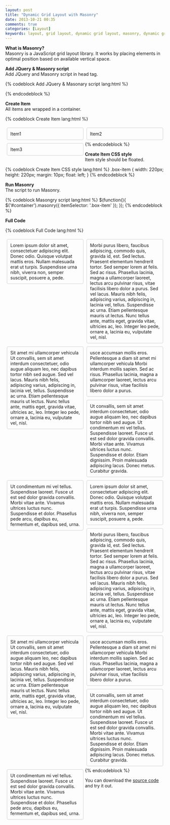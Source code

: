 ```yaml
---
layout: post
title: "Dynamic Grid Layout with Masonry"
date: 2013-10-21 00:35
comments: true
categories: [Layout]
keywords: layout, grid layout, dynamic grid layout, masonry, dynamic grid layout with masonry
---
```


<p>
  <strong>What is Masonry?</strong><br/>
  Masonry is a JavaScript grid layout library. It works by placing elements in optimal position based on available vertical space.
</p>

<p>
  <strong>Add JQuery & Masonry script</strong><br/>
  Add JQuery and Masonry script in head tag.
</p>

{% codeblock Add JQuery & Masonary script lang:html %}
<script type="text/javascript" src="jquery-1.9.1.js"></script>
<script type="text/javascript" src="masonry.pkgd.js"></script>
{% endcodeblock %}

<p>
  <strong>Create Item</strong><br/>
  All items are wrapped in a container.
</p>

{% codeblock Create Item lang:html %}
<div id="container">
  <div class="box-item">Item1</div>
  <div class="box-item">Item2</div>
  <div class="box-item">Item3</div>
</div>
{% endcodeblock %}

<p>
  <strong>Create Item CSS style</strong><br/>
  Item style should be floated.
</p>

{% codeblock Create Item CSS style lang:html %}
.box-item {
  width: 220px;
  height: 220px;
  margin: 10px;
  float: left;
}
{% endcodeblock %}

<p>
  <strong>Run Masonry</strong><br/>
  The script to run Masonry.
</p>

{% codeblock Masongry script lang:html %}
$(function(){
  $('#container').masonry({
    itemSelector: '.box-item'
  });
});
{% endcodeblock %}

<p>
  <strong>Full Code</strong>
</p>

{% codeblock Full Code lang:html %}
<!doctype html>
<html lang="en">
<head>
  <meta charset="utf-8" />
  <title></title>
  <style type="text/css">
    .box-item {
      width: 220px;
      padding: 10px;
      margin: 5px;
      float: left;
      border: 1px solid #CCC;
      border-radius: 4px;
      -moz-border-radius: 4px;
    }
  </style>
  <script type="text/javascript" src="jquery-1.9.1.js"></script>
  <script type="text/javascript" src="masonry.pkgd.js"></script>
  <script type="text/javascript">
    $(function(){
      $('#container').masonry({
        itemSelector: '.box-item'
      });
    });
  </script>
</head>
<body>
  <div id="container">
    <div class="box-item">
      Lorem ipsum dolor sit amet, consectetuer adipiscing elit. Donec odio. Quisque volutpat mattis eros. Nullam malesuada erat ut turpis. Suspendisse urna nibh, viverra non, semper suscipit, posuere a, pede.
    </div>
    <div class="box-item">
      Morbi purus libero, faucibus adipiscing, commodo quis, gravida id, est. Sed lectus. Praesent elementum hendrerit tortor. Sed semper lorem at felis.
      Sed ac risus. Phasellus lacinia, magna a ullamcorper laoreet, lectus arcu pulvinar risus, vitae facilisis libero dolor a purus. Sed vel lacus. Mauris nibh felis, adipiscing varius, adipiscing in, lacinia vel, tellus. Suspendisse ac urna. Etiam pellentesque mauris ut lectus. Nunc tellus ante, mattis eget, gravida vitae, ultricies ac, leo. Integer leo pede, ornare a, lacinia eu, vulputate vel, nisl.
    </div>
    <div class="box-item">
      Sit amet mi ullamcorper vehicula Ut convallis, sem sit amet interdum consectetuer, odio augue aliquam leo, nec dapibus tortor nibh sed augue. Sed vel lacus. Mauris nibh felis, adipiscing varius, adipiscing in, lacinia vel, tellus. Suspendisse ac urna. Etiam pellentesque mauris ut lectus. Nunc tellus ante, mattis eget, gravida vitae, ultricies ac, leo. Integer leo pede, ornare a, lacinia eu, vulputate vel, nisl.
    </div>
    <div class="box-item">
      usce accumsan mollis eros. Pellentesque a diam sit amet mi ullamcorper vehicula
      Morbi interdum mollis sapien. Sed ac risus. Phasellus lacinia, magna a ullamcorper laoreet, lectus arcu pulvinar risus, vitae facilisis libero dolor a purus.
    </div>
    <div class="box-item">
      Ut convallis, sem sit amet interdum consectetuer, odio augue aliquam leo, nec dapibus tortor nibh sed augue.
      Ut condimentum mi vel tellus. Suspendisse laoreet. Fusce ut est sed dolor gravida convallis. Morbi vitae ante. Vivamus ultrices luctus nunc. Suspendisse et dolor. Etiam dignissim. Proin malesuada adipiscing lacus. Donec metus. Curabitur gravida.
    </div>
    <div class="box-item">
      Ut condimentum mi vel tellus. Suspendisse laoreet. Fusce ut est sed dolor gravida convallis. Morbi vitae ante. Vivamus ultrices luctus nunc. Suspendisse et dolor.
      Phasellus pede arcu, dapibus eu, fermentum et, dapibus sed, urna.
    </div>
    <div class="box-item">
      Lorem ipsum dolor sit amet, consectetuer adipiscing elit. Donec odio. Quisque volutpat mattis eros. Nullam malesuada erat ut turpis. Suspendisse urna nibh, viverra non, semper suscipit, posuere a, pede.
    </div>
    <div class="box-item">
      Morbi purus libero, faucibus adipiscing, commodo quis, gravida id, est. Sed lectus. Praesent elementum hendrerit tortor. Sed semper lorem at felis.
      Sed ac risus. Phasellus lacinia, magna a ullamcorper laoreet, lectus arcu pulvinar risus, vitae facilisis libero dolor a purus. Sed vel lacus. Mauris nibh felis, adipiscing varius, adipiscing in, lacinia vel, tellus. Suspendisse ac urna. Etiam pellentesque mauris ut lectus. Nunc tellus ante, mattis eget, gravida vitae, ultricies ac, leo. Integer leo pede, ornare a, lacinia eu, vulputate vel, nisl.
    </div>
    <div class="box-item">
      Sit amet mi ullamcorper vehicula Ut convallis, sem sit amet interdum consectetuer, odio augue aliquam leo, nec dapibus tortor nibh sed augue. Sed vel lacus. Mauris nibh felis, adipiscing varius, adipiscing in, lacinia vel, tellus. Suspendisse ac urna. Etiam pellentesque mauris ut lectus. Nunc tellus ante, mattis eget, gravida vitae, ultricies ac, leo. Integer leo pede, ornare a, lacinia eu, vulputate vel, nisl.
    </div>
    <div class="box-item">
      usce accumsan mollis eros. Pellentesque a diam sit amet mi ullamcorper vehicula
      Morbi interdum mollis sapien. Sed ac risus. Phasellus lacinia, magna a ullamcorper laoreet, lectus arcu pulvinar risus, vitae facilisis libero dolor a purus.
    </div>
    <div class="box-item">
      Ut convallis, sem sit amet interdum consectetuer, odio augue aliquam leo, nec dapibus tortor nibh sed augue.
      Ut condimentum mi vel tellus. Suspendisse laoreet. Fusce ut est sed dolor gravida convallis. Morbi vitae ante. Vivamus ultrices luctus nunc. Suspendisse et dolor. Etiam dignissim. Proin malesuada adipiscing lacus. Donec metus. Curabitur gravida.
    </div>
    <div class="box-item">
      Ut condimentum mi vel tellus. Suspendisse laoreet. Fusce ut est sed dolor gravida convallis. Morbi vitae ante. Vivamus ultrices luctus nunc. Suspendisse et dolor.
      Phasellus pede arcu, dapibus eu, fermentum et, dapibus sed, urna.
    </div>
  </div>
</body>
</html>
{% endcodeblock %}

<p>
  You can download the <a href="https://github.com/Bunlong/masonry" target="_blank">source code</a> and try it out.
</p>